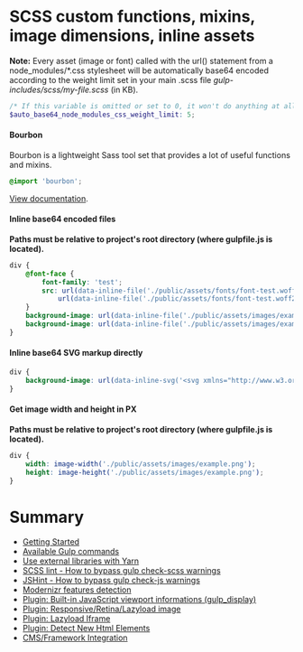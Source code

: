 # SCSS custom functions, mixins, image dimensions, inline assets

**Note:** Every asset (image or font) called with the url() statement from a node_modules/*.css stylesheet will be 
automatically base64 encoded according to the weight limit set in your main .scss file 
*gulp-includes/scss/my-file.scss* (in KB).

```scss
/* If this variable is omitted or set to 0, it won't do anything at all. */
$auto_base64_node_modules_css_weight_limit: 5;
```

#### Bourbon

Bourbon is a lightweight Sass tool set that provides a lot of useful functions and mixins.

```scss
@import 'bourbon';
```

[View documentation](https://www.bourbon.io/docs/latest/).

#### Inline base64 encoded files

**Paths must be relative to project's root directory (where gulpfile.js is located).**

```scss
div {
    @font-face {
        font-family: 'test';
        src: url(data-inline-file('./public/assets/fonts/font-test.woff')) format('woff'),
            url(data-inline-file('./public/assets/fonts/font-test.woff2')) format('woff2');
    }
    background-image: url(data-inline-file('./public/assets/images/example.svg'));
    background-image: url(data-inline-file('./public/assets/images/example.png'));
}
```

#### Inline base64 SVG markup directly

```scss
div {
    background-image: url(data-inline-svg('<svg xmlns="http://www.w3.org/2000/svg" xml:space="preserve" xmlns:xlink="http://www.w3.org/1999/xlink" x="0px" y="0px" viewBox="0 0 1920 61.1" style="enable-background:new 0 0 1920 61.1;" preserveAspectRatio="none"><path d="M-29.5 55.8c325 0 630.1-55.8 989-55.8 410.3 0 656.6 55.6 1007.7 55.6v5.5H-29.5v-5.3z" fill="#fff"/></svg>'));
}
```

#### Get image width and height in PX

**Paths must be relative to project's root directory (where gulpfile.js is located).**

```scss
div {
    width: image-width('./public/assets/images/example.png');
    height: image-height('./public/assets/images/example.png');
}
```

# Summary

- [Getting Started](./readme.md)
- [Available Gulp commands](./gulp-commands.md)
- [Use external libraries with Yarn](./external-libraries.md)
- [SCSS lint - How to bypass gulp check-scss warnings](./scss-lint.md)
- [JSHint - How to bypass gulp check-js warnings](./jshint.md)
- [Modernizr features detection](./modernizr.md)
- [Plugin: Built-in JavaScript viewport informations (gulp_display)](./viewport-framework.md)
- [Plugin: Responsive/Retina/Lazyload image](./responsive-image-plugin.md)
- [Plugin: Lazyload Iframe](./lazyload-iframe.md)
- [Plugin: Detect New Html Elements](./detect-new-html-elements.md)
- [CMS/Framework Integration](./cms-framework.md)